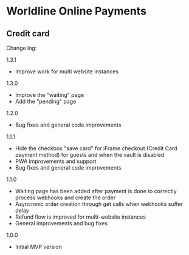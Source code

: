 # Worldline Online Payments

## Credit card

Change log:

1.3.1
- Improve work for multi website instances

1.3.0
- Improve the "waiting" page
- Add the "pending" page

1.2.0
- Bug fixes and general code improvements

1.1.1
- Hide the checkbox "save card" for iFrame checkout (Credit Card payment method) for guests and when the vault is disabled
- PWA improvements and support
- Bug fixes and general code improvements

1.1.0
- Waiting page has been added after payment is done to correctly process webhooks and create the order
- Asyncronic order creation through get calls when webhooks suffer delay
- Refund flow is improved for multi-website instances
- General improvements and bug fixes

1.0.0
- Initial MVP version 
